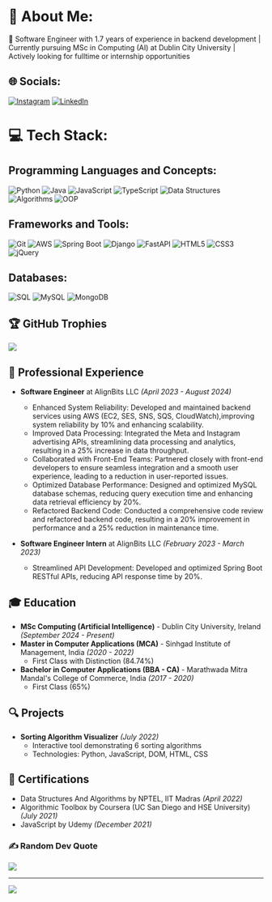 # 💫 About Me:
🔭 Software Engineer with 1.7 years of experience in backend development | Currently pursuing MSc in Computing (AI) at Dublin City University | Actively looking for fulltime or internship opportunities

## 🌐 Socials:
[![Instagram](https://img.shields.io/badge/Instagram-%23E4405F.svg?logo=Instagram&logoColor=white)](https://instagram.com/neeraj___28_09?igshid=YmMyMTA2M2Y=) [![LinkedIn](https://img.shields.io/badge/LinkedIn-%230077B5.svg?logo=linkedin&logoColor=white)](https://linkedin.com/in/neeraj-prasad-944422202/) 

# 💻 Tech Stack:
## Programming Languages and Concepts:
![Python](https://img.shields.io/badge/python-3670A0?style=for-the-badge&logo=python&logoColor=ffdd54) ![Java](https://img.shields.io/badge/java-%23ED8B00.svg?style=for-the-badge&logo=java&logoColor=white) ![JavaScript](https://img.shields.io/badge/javascript-%23323330.svg?style=for-the-badge&logo=javascript&logoColor=%23F7DF1E) ![TypeScript](https://img.shields.io/badge/typescript-%23007ACC.svg?style=for-the-badge&logo=typescript&logoColor=white) ![Data Structures](https://img.shields.io/badge/Data_Structures-0078D4?style=for-the-badge) ![Algorithms](https://img.shields.io/badge/Algorithms-512BD4?style=for-the-badge) ![OOP](https://img.shields.io/badge/OOP-FF4747?style=for-the-badge)

## Frameworks and Tools:
![Git](https://img.shields.io/badge/git-%23F05033.svg?style=for-the-badge&logo=git&logoColor=white) ![AWS](https://img.shields.io/badge/AWS-%23FF9900.svg?style=for-the-badge&logo=amazon-aws&logoColor=white) ![Spring Boot](https://img.shields.io/badge/Spring_Boot-F2F4F9?style=for-the-badge&logo=spring-boot) ![Django](https://img.shields.io/badge/django-%23092E20.svg?style=for-the-badge&logo=django&logoColor=white) ![FastAPI](https://img.shields.io/badge/FastAPI-005571?style=for-the-badge&logo=fastapi) ![HTML5](https://img.shields.io/badge/html5-%23E34F26.svg?style=for-the-badge&logo=html5&logoColor=white) ![CSS3](https://img.shields.io/badge/css3-%231572B6.svg?style=for-the-badge&logo=css3&logoColor=white) ![jQuery](https://img.shields.io/badge/jquery-%230769AD.svg?style=for-the-badge&logo=jquery&logoColor=white)

## Databases:
![SQL](https://img.shields.io/badge/SQL-CC2927?style=for-the-badge&logo=microsoft-sql-server&logoColor=white) ![MySQL](https://img.shields.io/badge/mysql-%2300f.svg?style=for-the-badge&logo=mysql&logoColor=white) ![MongoDB](https://img.shields.io/badge/MongoDB-%234ea94b.svg?style=for-the-badge&logo=mongodb&logoColor=white)


## 🏆 GitHub Trophies
![](https://github-profile-trophy.vercel.app/?username=Neeraj281998&theme=tokyonight&no-frame=false&no-bg=false&margin-w=4)

## 💼 Professional Experience
- **Software Engineer** at AlignBits LLC *(April 2023 - August 2024)*
  - Enhanced System Reliability: Developed and maintained backend services using AWS (EC2, SES, SNS, SQS, CloudWatch),improving system reliability by 10% and enhancing scalability.
  - Improved Data Processing: Integrated the Meta and Instagram advertising APIs, streamlining data processing and analytics, resulting in a 25% increase in data throughput.
  - Collaborated with Front-End Teams: Partnered closely with front-end developers to ensure seamless integration and a smooth user experience, leading to a reduction in user-reported issues.
  - Optimized Database Performance: Designed and optimized MySQL database schemas, reducing query execution time and enhancing data retrieval efficiency by 20%.
  - Refactored Backend Code: Conducted a comprehensive code review and refactored backend code, resulting in a 20% improvement in performance and a 25% reduction in maintenance time.

- **Software Engineer Intern** at AlignBits LLC *(February 2023 - March 2023)*
  - Streamlined API Development: Developed and optimized Spring Boot RESTful APIs, reducing API response time by 20%.

## 🎓 Education
- **MSc Computing (Artificial Intelligence)** - Dublin City University, Ireland *(September 2024 - Present)*
- **Master in Computer Applications (MCA)** - Sinhgad Institute of Management, India *(2020 - 2022)*
  - First Class with Distinction (84.74%)
- **Bachelor in Computer Applications (BBA - CA)** - Marathwada Mitra Mandal's College of Commerce, India *(2017 - 2020)*
  - First Class (65%)

## 🔍 Projects
- **Sorting Algorithm Visualizer** *(July 2022)*
  - Interactive tool demonstrating 6 sorting algorithms
  - Technologies: Python, JavaScript, DOM, HTML, CSS

## 📜 Certifications
- Data Structures And Algorithms by NPTEL, IIT Madras *(April 2022)*
- Algorithmic Toolbox by Coursera (UC San Diego and HSE University) *(July 2021)*
- JavaScript by Udemy *(December 2021)*

### ✍️ Random Dev Quote
![](https://quotes-github-readme.vercel.app/api?type=vetical&theme=radical)

---
[![](https://visitcount.itsvg.in/api?id=Neeraj281998&icon=0&color=0)](https://visitcount.itsvg.in)
<!-- Proudly created with GPRM ( https://gprm.itsvg.in ) -->
